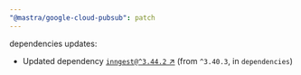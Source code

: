 ```yaml
---
"@mastra/google-cloud-pubsub": patch
---
```

dependencies updates:
  - Updated dependency [`inngest@^3.44.2` ↗︎](https://www.npmjs.com/package/inngest/v/3.44.2) (from `^3.40.3`, in `dependencies`)
